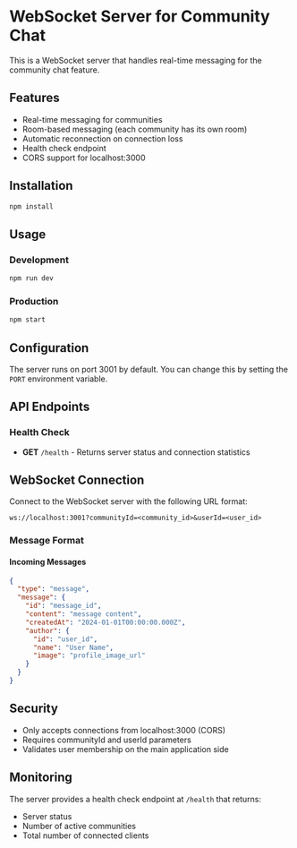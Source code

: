 # WebSocket Server for Community Chat

This is a WebSocket server that handles real-time messaging for the community chat feature.

## Features

- Real-time messaging for communities
- Room-based messaging (each community has its own room)
- Automatic reconnection on connection loss
- Health check endpoint
- CORS support for localhost:3000

## Installation

```bash
npm install
```

## Usage

### Development
```bash
npm run dev
```

### Production
```bash
npm start
```

## Configuration

The server runs on port 3001 by default. You can change this by setting the `PORT` environment variable.

## API Endpoints

### Health Check
- **GET** `/health` - Returns server status and connection statistics

## WebSocket Connection

Connect to the WebSocket server with the following URL format:
```
ws://localhost:3001?communityId=<community_id>&userId=<user_id>
```

### Message Format

#### Incoming Messages
```json
{
  "type": "message",
  "message": {
    "id": "message_id",
    "content": "message content",
    "createdAt": "2024-01-01T00:00:00.000Z",
    "author": {
      "id": "user_id",
      "name": "User Name",
      "image": "profile_image_url"
    }
  }
}
```

## Security

- Only accepts connections from localhost:3000 (CORS)
- Requires communityId and userId parameters
- Validates user membership on the main application side

## Monitoring

The server provides a health check endpoint at `/health` that returns:
- Server status
- Number of active communities
- Total number of connected clients
